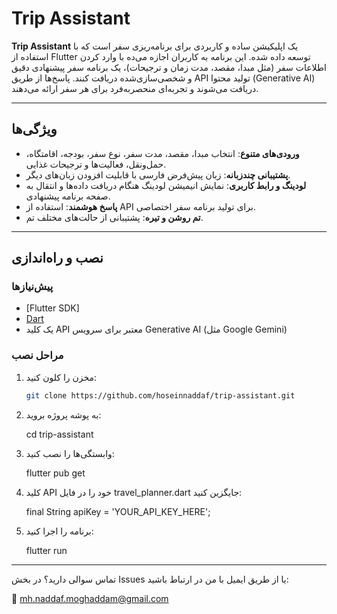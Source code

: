 
# Trip Assistant


**Trip Assistant** یک اپلیکیشن ساده و کاربردی برای برنامه‌ریزی سفر است که با استفاده از Flutter توسعه داده شده. این برنامه به کاربران اجازه می‌ده با وارد کردن اطلاعات سفر (مثل مبدا، مقصد، مدت زمان و ترجیحات)، یک برنامه سفر پیشنهادی دقیق و شخصی‌سازی‌شده دریافت کنند. پاسخ‌ها از طریق API تولید محتوا (Generative AI) دریافت می‌شوند و تجربه‌ای منحصربه‌فرد برای هر سفر ارائه می‌دهند.

---

## ویژگی‌ها

- **ورودی‌های متنوع**: انتخاب مبدا، مقصد، مدت سفر، نوع سفر، بودجه، اقامتگاه، حمل‌ونقل، فعالیت‌ها و ترجیحات غذایی.
- **پشتیبانی چندزبانه**: زبان پیش‌فرض فارسی با قابلیت افزودن زبان‌های دیگر.
- **لودینگ و رابط کاربری**: نمایش انیمیشن لودینگ هنگام دریافت داده‌ها و انتقال به صفحه برنامه پیشنهادی.
- **پاسخ هوشمند**: استفاده از API برای تولید برنامه سفر اختصاصی.
- **تم روشن و تیره**: پشتیبانی از حالت‌های مختلف تم.

---



## نصب و راه‌اندازی

### پیش‌نیازها
- [Flutter SDK]
- [Dart](https://dart.dev/get-dart)
- یک کلید API معتبر برای سرویس Generative AI (مثل Google Gemini)

### مراحل نصب
1. مخزن را کلون کنید:
   ```bash
   git clone https://github.com/hoseinnaddaf/trip-assistant.git
2. به پوشه پروژه بروید:

    cd trip-assistant
3. وابستگی‌ها را نصب کنید:
    
    flutter pub get

4. کلید API خود را در فایل travel_planner.dart جایگزین کنید:

    final String apiKey = 'YOUR_API_KEY_HERE';


5. برنامه را اجرا کنید:

   flutter run


----------------

تماس
سوالی دارید؟ در بخش Issues یا از طریق ایمیل با من در ارتباط باشید:

📧 mh.naddaf.moghaddam@gmail.com



